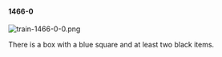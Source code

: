 #### 1466-0
![train-1466-0-0.png](https://github.com/lil-lab/nlvr/raw/master/nlvr/train/images/68/train-1466-0-0.png "train-1466-0-0.png")

There is a box with a blue square and at least two black items.